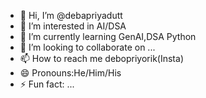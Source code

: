 - 👋 Hi, I’m @debapriyadutt
- 👀 I’m interested in AI/DSA
- 🌱 I’m currently learning GenAI,DSA Python
- 💞️ I’m looking to collaborate on ...
- 📫 How to reach me debopriyorik(Insta)
- 😄 Pronouns:He/Him/His
- ⚡ Fun fact: ...

<!---
debapriyadutt/debapriyadutt is a ✨ special ✨ repository because its `README.md` (this file) appears on your GitHub profile.
You can click the Preview link to take a look at your changes.
--->
